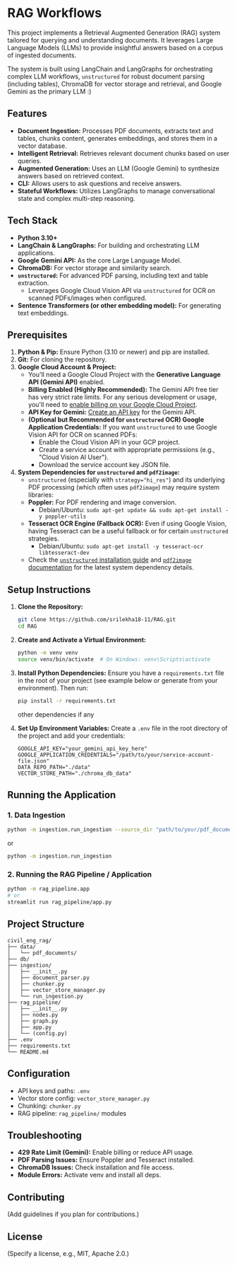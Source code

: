 # RAG Workflows

This project implements a Retrieval Augmented Generation (RAG) system tailored for querying and understanding documents. It leverages Large Language Models (LLMs) to provide insightful answers based on a corpus of ingested documents.

The system is built using LangChain and LangGraphs for orchestrating complex LLM workflows, `unstructured` for robust document parsing (including tables), ChromaDB for vector storage and retrieval, and Google Gemini as the primary LLM :)

## Features

*   **Document Ingestion:** Processes PDF documents, extracts text and tables, chunks content, generates embeddings, and stores them in a vector database.
*   **Intelligent Retrieval:** Retrieves relevant document chunks based on user queries.
*   **Augmented Generation:** Uses an LLM (Google Gemini) to synthesize answers based on retrieved context.
*   **CLI:** Allows users to ask questions and receive answers.
*   **Stateful Workflows:** Utilizes LangGraphs to manage conversational state and complex multi-step reasoning.

## Tech Stack

*   **Python 3.10+**
*   **LangChain & LangGraphs:** For building and orchestrating LLM applications.
*   **Google Gemini API:** As the core Large Language Model.
*   **ChromaDB:** For vector storage and similarity search.
*   **`unstructured`:** For advanced PDF parsing, including text and table extraction.
    *   Leverages Google Cloud Vision API via `unstructured` for OCR on scanned PDFs/images when configured.
*   **Sentence Transformers (or other embedding model):** For generating text embeddings.
  
## Prerequisites

1.  **Python & Pip:** Ensure Python (3.10 or newer) and pip are installed.
2.  **Git:** For cloning the repository.
3.  **Google Cloud Account & Project:**
    *   You'll need a Google Cloud Project with the **Generative Language API (Gemini API)** enabled.
    *   **Billing Enabled (Highly Recommended):** The Gemini API free tier has very strict rate limits. For any serious development or usage, you'll need to [enable billing on your Google Cloud Project](https://cloud.google.com/billing/docs/how-to/modify-project).
    *   **API Key for Gemini:** [Create an API key](https://ai.google.dev/gemini-api/docs/api-key) for the Gemini API.
    *   **(Optional but Recommended for `unstructured` OCR) Google Application Credentials:** If you want `unstructured` to use Google Vision API for OCR on scanned PDFs:
        *   Enable the Cloud Vision API in your GCP project.
        *   Create a service account with appropriate permissions (e.g., "Cloud Vision AI User").
        *   Download the service account key JSON file.
4.  **System Dependencies for `unstructured` and `pdf2image`:**
    *   `unstructured` (especially with `strategy="hi_res"`) and its underlying PDF processing (which often uses `pdf2image`) may require system libraries:
    *   **Poppler:** For PDF rendering and image conversion.
        *   Debian/Ubuntu: `sudo apt-get update && sudo apt-get install -y poppler-utils`
    *   **Tesseract OCR Engine (Fallback OCR):** Even if using Google Vision, having Tesseract can be a useful fallback or for certain `unstructured` strategies.
        *   Debian/Ubuntu: `sudo apt-get install -y tesseract-ocr libtesseract-dev`
    *   Check the [`unstructured` installation guide](https://unstructured-io.github.io/unstructured/installing.html) and [`pdf2image` documentation](https://pypi.org/project/pdf2image/) for the latest system dependency details.

## Setup Instructions

1.  **Clone the Repository:**
    ```bash
    git clone https://github.com/srilekha18-11/RAG.git
    cd RAG
    ```

2.  **Create and Activate a Virtual Environment:**
    ```bash
    python -m venv venv
    source venv/bin/activate  # On Windows: venv\Scripts\activate
    ```

3.  **Install Python Dependencies:**
    Ensure you have a `requirements.txt` file in the root of your project (see example below or generate from your environment). Then run:
    ```bash
    pip install -r requirements.txt
    ```
    other dependencies if any


4.  **Set Up Environment Variables:**
    Create a `.env` file in the root directory of the project and add your credentials:
    ```env
    GOOGLE_API_KEY="your_gemini_api_key_here"
    GOOGLE_APPLICATION_CREDENTIALS="/path/to/your/service-account-file.json"
    DATA_REPO_PATH="./data"
    VECTOR_STORE_PATH="./chroma_db_data"
    ```

## Running the Application

### 1. Data Ingestion

```bash
python -m ingestion.run_ingestion --source_dir "path/to/your/pdf_documents"
```

or
```bash
python -m ingestion.run_ingestion 
```


### 2. Running the RAG Pipeline / Application

```bash
python -m rag_pipeline.app
# or
streamlit run rag_pipeline/app.py
```

## Project Structure

```
civil_eng_rag/
├── data/
│   └── pdf_documents/
├── db/
├── ingestion/
│   ├── __init__.py
│   ├── document_parser.py
│   ├── chunker.py
│   ├── vector_store_manager.py
│   └── run_ingestion.py
├── rag_pipeline/
│   ├── __init__.py
│   ├── nodes.py
│   ├── graph.py
│   ├── app.py
│   └── (config.py)
├── .env
├── requirements.txt
└── README.md
```

## Configuration

- API keys and paths: `.env`
- Vector store config: `vector_store_manager.py`
- Chunking: `chunker.py`
- RAG pipeline: `rag_pipeline/` modules

## Troubleshooting

- **429 Rate Limit (Gemini):** Enable billing or reduce API usage.
- **PDF Parsing Issues:** Ensure Poppler and Tesseract installed.
- **ChromaDB Issues:** Check installation and file access.
- **Module Errors:** Activate venv and install all deps.

## Contributing

(Add guidelines if you plan for contributions.)

## License

(Specify a license, e.g., MIT, Apache 2.0.)
